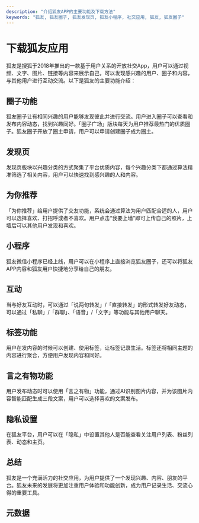 ```yaml
---
description: "介绍狐友APP的主要功能及下载方法"
keywords: "狐友, 狐友圈子, 狐友发现页, 狐友小程序, 社交应用, 狐友, 狐友圈子"
---
```

# 下载狐友应用

狐友是搜狐于2018年推出的一款基于用户关系的开放社交App，用户可以通过视频、文字、图片、链接等内容来展示自己，可以发现感兴趣的用户、圈子和内容，与其他用户进行互动交流。以下是狐友的主要功能介绍：

## 圈子功能
狐友圈子让有相同兴趣的用户能够发现彼此并进行交流。用户进入圈子可以查看和发布内容动态，找到兴趣同好。「圈子广场」版块每天为用户推荐最热门的优质圈子。狐友圈子开放了圈主申请，用户可以申请创建圈子成为圈主。

## 发现页
发现页版块以兴趣分类的方式聚集了平台优质内容，每个兴趣分类下都通过算法精准筛选了相关内容，用户可以快速找到感兴趣的人和内容。

## 为你推荐
「为你推荐」给用户提供了交友功能，系统会通过算法为用户匹配合适的人，用户可以选择喜欢、打招呼或者不喜欢。用户点击“我要上墙”即可上传自己的照片，上墙后可以其他用户发现和喜欢。

## 小程序
狐友微信小程序已经上线，用户可以在小程序上直接浏览狐友圈子，还可以将狐友APP内容和狐友用户快捷地分享给自己的朋友。

## 互动
当与好友互动时，可以通过「说两句转发」/「直接转发」的形式转发好友动态，可以通过「私聊」/「群聊」、「语音」/「文字」等功能与其他用户聊天。

## 标签功能
用户在发内容的时候可以创建、使用标签，让标签记录生活。标签还将相同主题的内容进行聚合，方便用户发现内容和同好。

## 言之有物功能
用户发布动态时可以使用「言之有物」功能，通过AI识别图片内容，并为该图片内容智能匹配生成三段文案，用户可以选择喜欢的文案发布。

## 隐私设置
在狐友平台，用户可以在「隐私」中设置其他人是否能查看关注用户列表、粉丝列表、动态和主页。

## 总结
狐友是一个充满活力的社交应用，为用户提供了一个发现兴趣、内容、朋友的平台。狐友未来的发展将更加注重用户体验和功能创新，成为用户记录生活、交流心得的重要工具。

## 元数据

